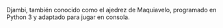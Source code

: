 Djambi, también conocido como el ajedrez de Maquiavelo, programado en Python 3 y adaptado para jugar en consola.
